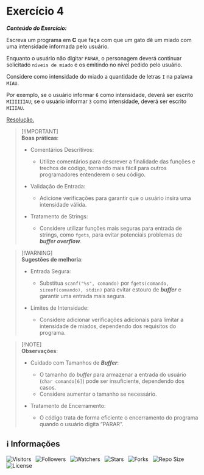 <!-- Título -->
# Exercício 4

***Conteúdo do Exercício:***

Escreva um programa em **C** que faça com que um gato dê um miado com uma intensidade informada pelo usuário.

Enquanto o usuário não digitar `PARAR`, o personagem deverá continuar solicitado `níveis de miado` e os emitindo no nível pedido pelo usuário.

Considere como intensidade do miado a quantidade de letras `I` na palavra `MIAU`.

Por exemplo, se o usuário informar `6` como intensidade, deverá ser escrito `MIIIIIIAU`; se o usuário informar `3` como intensidade, deverá ser escrito `MIIIAU`.

[Resolução.](main.c)

> [!IMPORTANT]\
> **Boas práticas**:
>
> * Comentários Descritivos:
>   * Utilize comentários para descrever a finalidade das funções e trechos de código, tornando mais fácil para outros programadores entenderem o seu código.
>
> * Validação de Entrada:
>   * Adicione verificações para garantir que o usuário insira uma intensidade válida.
>
> * Tratamento de Strings:
>   * Considere utilizar funções mais seguras para entrada de strings, como `fgets`, para evitar potenciais problemas de ***buffer overflow***.

> [!WARNING]\
> **Sugestões de melhoria**:
>
> * Entrada Segura:
>   * Substitua `scanf("%s", comando)` por `fgets(comando, sizeof(comando), stdin)` para evitar estouro de ***buffer*** e garantir uma entrada mais segura.
>
> * Limites de Intensidade:
>   * Considere adicionar verificações adicionais para limitar a intensidade de miados, dependendo dos requisitos do programa.

> [!NOTE]\
> **Observações**:
>
> * Cuidado com Tamanhos de ***Buffer***:
>   * O tamanho do *buffer* para armazenar a entrada do usuário (`char comando[6]`) pode ser insuficiente, dependendo dos casos.
>   * Considere aumentar o tamanho se necessário.
>
> * Tratamento de Encerramento:
>   * O código trata de forma eficiente o encerramento do programa quando o usuário digita “PARAR”.

<!-- Informações -->
## &#8505; Informações

![Visitors](https://api.visitorbadge.io/api/visitors?path=Devsgeeknerd%2Fexe-4-hor-pra-2-log-par-pro-com-bas&label=Visitantes&labelColor=%23700070&labelStyle=none&countColor=%23000fff&style=plastic&color=%23ffffff "Total de Visitantes")
&nbsp;
![Followers](https://img.shields.io/github/followers/Devsgeeknerd?style=p&label=Seguidores&labelColor=800080&color=000fff "Total de Seguidores")
&nbsp;
![Watchers](https://img.shields.io/github/watchers/Devsgeeknerd/exe-4-hor-pra-2-log-par-pro-com-bas?style=p&label=Observadores&labelColor=800080&color=000fff "Total de Observadores")
&nbsp;
![Stars](https://img.shields.io/github/stars/Devsgeeknerd/exe-4-hor-pra-2-log-par-pro-com-bas?style=p&label=Estrelas&labelColor=800080&color=000fff "Total de Estrelas")
&nbsp;
![Forks](https://img.shields.io/github/forks/Devsgeeknerd/exe-4-hor-pra-2-log-par-pro-com-bas?style=p&label=Bifurcações&labelColor=800080&color=000fff "Total de Bifurcações")
&nbsp;
![Repo Size](https://img.shields.io/github/repo-size/Devsgeeknerd/exe-4-hor-pra-2-log-par-pro-com-bas?style=p&label=Tamanho&labelColor=800080&color=000fff "Tamanho do Repositório")
&nbsp;
![License](https://img.shields.io/github/license/Devsgeeknerd/exe-4-hor-pra-2-log-par-pro-com-bas?style=p&label=Licença&labelColor=800080&color=000fff "Licença do Repositório")
